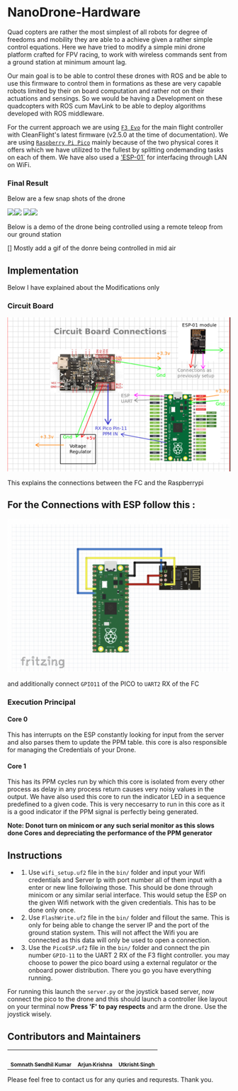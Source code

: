 # NanoDrone-Hardware
Quad copters are rather the most simplest of all robots for degree of freedoms and mobility they are able to a achieve given a rather simple control equations.
Here we have tried to modify a simple mini drone platform crafted for FPV racing, to work with wireless commands sent from a ground station at minimum amount lag.

Our main goal is to be able to control these drones with ROS and be able to use this firmware to control them in formations as these are very capable robots limited by their on board computation and rather not on their actuations and sensings. So we would be having a Development on these quadcopters with ROS cum MavLink to be able to deploy algorithms developed with ROS middleware.

For the current approach we are using [`F3 Evo`](https://robu.in/product/f3-evo-v2-0-flight-control/) for the main flight controller with CleanFlight's latest firmware (v2.5.0 at the time of documentation). We are using [`Raspberry Pi Pico`](https://robu.in/product/raspberry-pi-pico/) mainly because of the two physical cores it offers which we have utilized to the fullest by splitting ondemanding tasks on each of them. We have also used a ['ESP-01`](https://robu.in/product/esp-01-esp8266-serial-wifi-wireless-transceiver-module/) for interfacing through LAN on WiFi.

### Final Result

Below are a few snap shots of the drone

<img src="media/drone_front_closeup.jpg" width="50%"/><img src="media/drone_sideways.jpg" width="50%"/>
<img src="media/drone_top.jpg" width="50%"/><img src="media/drone_pico_circuit.jpg" width="50%"/>


Below is a demo of the drone being controlled using a remote teleop from our ground station

[] Mostly add a gif of the donre being controlled in mid air

## Implementation
Below I have explained about the Modifications only
### Circuit Board

![](media/circuit.png)

This explains the connections between the FC and the Raspberrypi

## For the Connections with ESP follow this :
![](media/esp_raspi.png)


and additionally connect `GPIO11` of the PICO to `UART2` RX of the FC

### Execution Principal

#### Core 0
This has interrupts on the ESP constantly looking for input from the server and also parses them to update the PPM table. this core is also responsible for managing the Credentials of your Drone.

#### Core 1
This has its PPM cycles run by which this core is isolated from every other process as delay in any process return causes very noisy values in the output. We have also used this core to run the indicator LED in a sequence predefined to a given code. This is very neccesarry to run in this core as it is a good indicator if the PPM signal is perfectly being generated.

**Note: Donot turn on minicom or any such serial monitor as this slows done Cores and depreciating the performance of the PPM generator**

## Instructions

- 1. Use `wifi_setup.uf2` file in the `bin/` folder and input your Wifi credentials and Server Ip with port number all of them input with a enter or new line folloiwing those. This should be done through minicom or any similar serial interface. This would setup the ESP on the given Wifi network with the given credentials. This has to be done only once.

- 2. Use `FlashWrite.uf2` file in the `bin/` folder and fillout the same. This is only for being able to change the server IP and the port of the ground station system. This will not affect the Wifi you are connected as this data will only be used to open a connection.

- 3. Use the `PicoESP.uf2` file in the `bin/` folder and connect the pin number `GPIO-11` to the UART 2 RX of the F3 flight controller. you may choose to power the pico board using a external regulator or the onboard power distribution. There you go you have everything running.

For running this launch the `server.py` or the joystick based server, now connect the pico to the drone and this should launch a controller like layout on your terminal now **Press 'F' to pay respects** and arm the drone. Use the joystick wisely.


## Contributors and Maintainers

<table>
 <td align="center">
     <a href="https://github.com/hex-plex">
    <img src="https://avatars0.githubusercontent.com/u/56990337?s=460&v=4" width="100px;" alt=""/><br /><sub><b>Somnath Sendhil Kumar </b></sub></a><br />
    </td>
    <td align="center">
     <a href="https://github.com/aju22">
    <img src="https://avatars.githubusercontent.com/u/72931799?v=4" width="100px;" alt=""/><br /><sub><b>Arjun Krishna</b></sub></a><br />
	</td>
	<td align="center">
     <a href="https://github.com/jsparrow08">
    <img src="https://avatars.githubusercontent.com/u/77740824?v=4" width="100px;" alt=""/><br /><sub><b>Utkrisht Singh</b></sub></a><br />
	</td>

</table>


Please feel free to contact us for any quries and requrests. Thank you.
